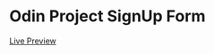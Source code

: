 # Odin Project SignUp Form

[Live Preview](https://raw.githack.com/codem1ner/Odin-Project-SignUp-Form/main/index.html)